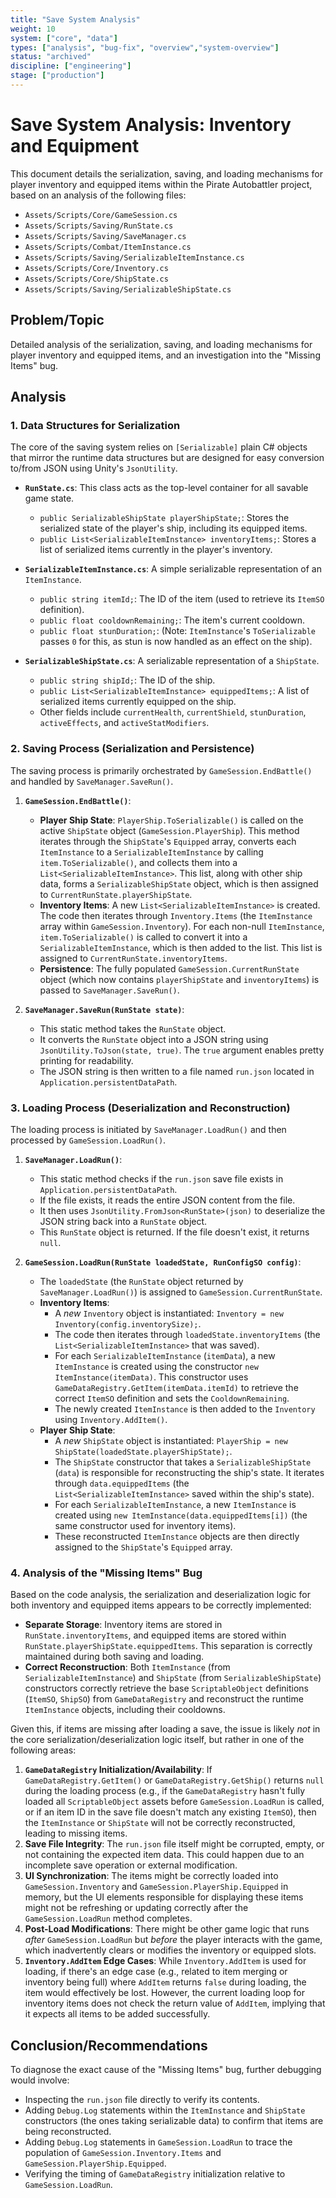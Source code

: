 ```yaml
---
title: "Save System Analysis"
weight: 10
system: ["core", "data"]
types: ["analysis", "bug-fix", "overview","system-overview"]
status: "archived"
discipline: ["engineering"]
stage: ["production"]
---
```


# Save System Analysis: Inventory and Equipment

This document details the serialization, saving, and loading mechanisms for player inventory and equipped items within the Pirate Autobattler project, based on an analysis of the following files:

*   `Assets/Scripts/Core/GameSession.cs`
*   `Assets/Scripts/Saving/RunState.cs`
*   `Assets/Scripts/Saving/SaveManager.cs`
*   `Assets/Scripts/Combat/ItemInstance.cs`
*   `Assets/Scripts/Saving/SerializableItemInstance.cs`
*   `Assets/Scripts/Core/Inventory.cs`
*   `Assets/Scripts/Core/ShipState.cs`
*   `Assets/Scripts/Saving/SerializableShipState.cs`

## Problem/Topic

Detailed analysis of the serialization, saving, and loading mechanisms for player inventory and equipped items, and an investigation into the "Missing Items" bug.

## Analysis

### 1. Data Structures for Serialization

The core of the saving system relies on `[Serializable]` plain C# objects that mirror the runtime data structures but are designed for easy conversion to/from JSON using Unity's `JsonUtility`.

*   **`RunState.cs`**: This class acts as the top-level container for all savable game state.
    *   `public SerializableShipState playerShipState;`: Stores the serialized state of the player's ship, including its equipped items.
    *   `public List<SerializableItemInstance> inventoryItems;`: Stores a list of serialized items currently in the player's inventory.

*   **`SerializableItemInstance.cs`**: A simple serializable representation of an `ItemInstance`.
    *   `public string itemId;`: The ID of the item (used to retrieve its `ItemSO` definition).
    *   `public float cooldownRemaining;`: The item's current cooldown.
    *   `public float stunDuration;`: (Note: `ItemInstance`'s `ToSerializable` passes `0` for this, as stun is now handled as an effect on the ship).

*   **`SerializableShipState.cs`**: A serializable representation of a `ShipState`.
    *   `public string shipId;`: The ID of the ship.
    *   `public List<SerializableItemInstance> equippedItems;`: A list of serialized items currently equipped on the ship.
    *   Other fields include `currentHealth`, `currentShield`, `stunDuration`, `activeEffects`, and `activeStatModifiers`.

### 2. Saving Process (Serialization and Persistence)

The saving process is primarily orchestrated by `GameSession.EndBattle()` and handled by `SaveManager.SaveRun()`.

1.  **`GameSession.EndBattle()`**:
    *   **Player Ship State**: `PlayerShip.ToSerializable()` is called on the active `ShipState` object (`GameSession.PlayerShip`). This method iterates through the `ShipState`'s `Equipped` array, converts each `ItemInstance` to a `SerializableItemInstance` by calling `item.ToSerializable()`, and collects them into a `List<SerializableItemInstance>`. This list, along with other ship data, forms a `SerializableShipState` object, which is then assigned to `CurrentRunState.playerShipState`.
    *   **Inventory Items**: A new `List<SerializableItemInstance>` is created. The code then iterates through `Inventory.Items` (the `ItemInstance` array within `GameSession.Inventory`). For each non-null `ItemInstance`, `item.ToSerializable()` is called to convert it into a `SerializableItemInstance`, which is then added to the list. This list is assigned to `CurrentRunState.inventoryItems`.
    *   **Persistence**: The fully populated `GameSession.CurrentRunState` object (which now contains `playerShipState` and `inventoryItems`) is passed to `SaveManager.SaveRun()`.

2.  **`SaveManager.SaveRun(RunState state)`**:
    *   This static method takes the `RunState` object.
    *   It converts the `RunState` object into a JSON string using `JsonUtility.ToJson(state, true)`. The `true` argument enables pretty printing for readability.
    *   The JSON string is then written to a file named `run.json` located in `Application.persistentDataPath`.

### 3. Loading Process (Deserialization and Reconstruction)

The loading process is initiated by `SaveManager.LoadRun()` and then processed by `GameSession.LoadRun()`.

1.  **`SaveManager.LoadRun()`**:
    *   This static method checks if the `run.json` save file exists in `Application.persistentDataPath`.
    *   If the file exists, it reads the entire JSON content from the file.
    *   It then uses `JsonUtility.FromJson<RunState>(json)` to deserialize the JSON string back into a `RunState` object.
    *   This `RunState` object is returned. If the file doesn't exist, it returns `null`.

2.  **`GameSession.LoadRun(RunState loadedState, RunConfigSO config)`**:
    *   The `loadedState` (the `RunState` object returned by `SaveManager.LoadRun()`) is assigned to `GameSession.CurrentRunState`.
    *   **Inventory Items**:
        *   A *new* `Inventory` object is instantiated: `Inventory = new Inventory(config.inventorySize);`.
        *   The code then iterates through `loadedState.inventoryItems` (the `List<SerializableItemInstance>` that was saved).
        *   For each `SerializableItemInstance` (`itemData`), a new `ItemInstance` is created using the constructor `new ItemInstance(itemData)`. This constructor uses `GameDataRegistry.GetItem(itemData.itemId)` to retrieve the correct `ItemSO` definition and sets the `CooldownRemaining`.
        *   The newly created `ItemInstance` is then added to the `Inventory` using `Inventory.AddItem()`.
    *   **Player Ship State**:
        *   A *new* `ShipState` object is instantiated: `PlayerShip = new ShipState(loadedState.playerShipState);`.
        *   The `ShipState` constructor that takes a `SerializableShipState` (`data`) is responsible for reconstructing the ship's state. It iterates through `data.equippedItems` (the `List<SerializableItemInstance>` saved within the ship's state).
        *   For each `SerializableItemInstance`, a new `ItemInstance` is created using `new ItemInstance(data.equippedItems[i])` (the same constructor used for inventory items).
        *   These reconstructed `ItemInstance` objects are then directly assigned to the `ShipState`'s `Equipped` array.

### 4. Analysis of the "Missing Items" Bug

Based on the code analysis, the serialization and deserialization logic for both inventory and equipped items appears to be correctly implemented:

*   **Separate Storage**: Inventory items are stored in `RunState.inventoryItems`, and equipped items are stored within `RunState.playerShipState.equippedItems`. This separation is correctly maintained during both saving and loading.
*   **Correct Reconstruction**: Both `ItemInstance` (from `SerializableItemInstance`) and `ShipState` (from `SerializableShipState`) constructors correctly retrieve the base `ScriptableObject` definitions (`ItemSO`, `ShipSO`) from `GameDataRegistry` and reconstruct the runtime `ItemInstance` objects, including their cooldowns.

Given this, if items are missing after loading a save, the issue is likely *not* in the core serialization/deserialization logic itself, but rather in one of the following areas:

1.  **`GameDataRegistry` Initialization/Availability**: If `GameDataRegistry.GetItem()` or `GameDataRegistry.GetShip()` returns `null` during the loading process (e.g., if the `GameDataRegistry` hasn't fully loaded all `ScriptableObject` assets before `GameSession.LoadRun` is called, or if an item ID in the save file doesn't match any existing `ItemSO`), then the `ItemInstance` or `ShipState` will not be correctly reconstructed, leading to missing items.
2.  **Save File Integrity**: The `run.json` file itself might be corrupted, empty, or not containing the expected item data. This could happen due to an incomplete save operation or external modification.
3.  **UI Synchronization**: The items might be correctly loaded into `GameSession.Inventory` and `GameSession.PlayerShip.Equipped` in memory, but the UI elements responsible for displaying these items might not be refreshing or updating correctly after the `GameSession.LoadRun` method completes.
4.  **Post-Load Modifications**: There might be other game logic that runs *after* `GameSession.LoadRun` but *before* the player interacts with the game, which inadvertently clears or modifies the inventory or equipped slots.
5.  **`Inventory.AddItem` Edge Cases**: While `Inventory.AddItem` is used for loading, if there's an edge case (e.g., related to item merging or inventory being full) where `AddItem` returns `false` during loading, the item would effectively be lost. However, the current loading loop for inventory items does not check the return value of `AddItem`, implying that it expects all items to be added successfully.

## Conclusion/Recommendations

To diagnose the exact cause of the "Missing Items" bug, further debugging would involve:
*   Inspecting the `run.json` file directly to verify its contents.
*   Adding `Debug.Log` statements within the `ItemInstance` and `ShipState` constructors (the ones taking serializable data) to confirm that items are being reconstructed.
*   Adding `Debug.Log` statements in `GameSession.LoadRun` to trace the population of `GameSession.Inventory.Items` and `GameSession.PlayerShip.Equipped`.
*   Verifying the timing of `GameDataRegistry` initialization relative to `GameSession.LoadRun`.